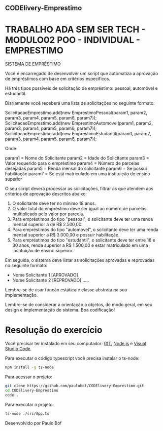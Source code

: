 ## CODElivery-Emprestimo

# TRABALHO ADA SEM SER TECH - MODULO02 POO - INDIVIDUAL - EMPRESTIMO

SISTEMA DE EMPRÉSTIMO

Você é encarregado de desenvolver um script que automatiza a aprovação de empréstimos com base em critérios específicos.

Há três tipos possíveis de solicitação de empréstimo: pessoal, automóvel e estudantil.

Diariamente você receberá uma lista de solicitações no seguinte formato:

SolicitacaoEmprestimo.add(new EmprestimoPessoal(param1, param2, param3, param4, param5, param6, param7));
SolicitacaoEmprestimo.add(new EmprestimoAutomovel(param1, param2, param3, param4, param5, param6, param7));
SolicitacaoEmprestimo.add(new EmprestimoEstudantil(param1, param2, param3, param4, param5, param6, param7));

Onde:

param1 = Nome do Solicitante
param2 = Idade do Solicitante
param3 = Valor requerido para o empréstimo
param4 = Número de parcelas desejadas
param5 = Renda mensal do solicitante
param6 = Se possui habilitação
param7 = Se está matriculado em uma instituição de ensino superior

O seu script deverá processar as solicitações, filtrar as que atendem aos critérios de aprovação descritos abaixo:

1. O solicitante deve ter no mínimo 18 anos.
2. O valor total do empréstimo deve ser igual ao número de parcelas multiplicado pelo valor por parcela.
3. Para empréstimos do tipo "pessoal", o solicitante deve ter uma renda mensal superior a de R$ 2.500,00.
4. Para empréstimos do tipo "automóvel", o solicitante deve ter uma renda mensal superior a R$ 3.000,00 e possuir habilitação.
5. Para empréstimos do tipo "estudantil", o solicitante deve ter entre 18 e 30 anos, renda superior a R$ 1.500,00 e estar matriculado em uma instituição de ensino superior.

Em seguida, o sistema deve listar as solicitações aprovadas e reprovadas no seguinte formato:

- Nome Solicitante 1 [APROVADO]
- Nome Solicitante 2 [REPROVADO]
.....

Lembre-se de usar função estática e classe abstrata na sua implementação.

Lembre-se de considerar a orientação a objetos, de modo geral, em seu design e implementação do sistema.
Boa codificação!

# Resolução do exercício

Você precisar ter instalado em seu computador: [GIT](https://git-scm.com/), [Node.js](https://github.com/rafael-neri/projeto-poo.git) e [Visual Studio Code](https://code.visualstudio.com/).

Para executar o código typescript você precisa instalar o ts-node:
```sh
npm install -g ts-node
```

Para acessar o projeto:
```sh
git clone https://github.com/paulobof/CODElivery-Emprestimo.git
cd CODElivery-Emprestimo
code .
```

Para executar o projeto:
```sh
ts-node ./src/App.ts
```

Desenvolvido por Paulo Bof